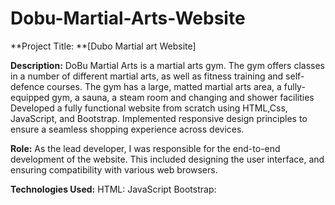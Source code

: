 # Dobu-Martial-Arts-Website


**Project Title: **[Dubo Martial art Website]

**Description:**
DoBu Martial Arts is a martial arts gym. The gym offers classes in a number of different  martial arts, as well as fitness training and self-defence courses. The gym has a large, matted martial arts area, a fully-equipped gym, a sauna, a steam room  and changing and shower facilities
Developed a fully functional website from scratch using HTML,Css, JavaScript, and Bootstrap. Implemented responsive design principles to ensure a seamless shopping experience across devices.

**Role:**
As the lead developer, I was responsible for the end-to-end development of the website. This included designing the user interface,  and ensuring compatibility with various web browsers.

**Technologies Used:**
HTML: 
JavaScript
Bootstrap: 
